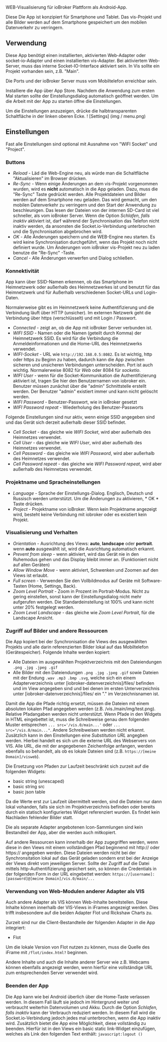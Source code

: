 WEB-Visualisierung für ioBroker Plattform als Android-App.

Diese Die App ist konzipiert für Smartphone und Tablet. Das vis-Projekt und alle Bilder werden auf dem Smartphone gespeichert um den mobilen Datenverkehr zu verringern.

## Verwendung
Diese App benötigt einen installierten, aktivierten Web-Adapter oder socket-io-Adapter und einen installierten vis-Adapter. Bei aktiviertem Web-Server, muss das interne Socket-IO-Interface aktiviert sein.
In Vis sollte ein Projekt vorhanden sein, z.B. "Main".

Die Ports und der ioBroker Server muss vom Mobiltelefon erreichbar sein.

Installiere die App über App Store. Nachdem die Anwendung zum ersten Mal starten sollte der Einstellungsdialog automatisch geöffnet werden. Um die Arbeit mit der App zu starten öffne die Einstellungen.

Um die Einstellungen anzuzeigen, drücke die halbtransparenten Schaltfläche in der linken oberen Ecke.
! [Settings] (img / menu.png)

## Einstellungen
Fast alle Einstellungen sind optional mit Ausnahme von "WIFI Socket" und "Project".

### Buttons
- *Reload* - Läd die Web-Engine neu, als würde man die Schaltfläche "Aktualisieren" im Browser drücken.
- *Re-Sync* - Wenn einige Änderungen an dem vis-Projekt vorgenommen wurden, wird es **nicht** automatisch in die App geladen. Dazu, muss die "Re-Sync" Taste gedrückt werden. Alle Projektdateien und Bilder werden auf dem Smartphone neu geladen. Das wird gemacht, um den mobilen Datenverkehr zu verringern und den Start der Anwendung zu beschleunigen. Das lesen der Dateien von der internen SD-Card ist viel schneller, als vom ioBroker Server.
Wenn die Option *Schlafen, falls inaktiv* aktiviert ist, darf während der Synchronisation das Telefon nicht inaktiv werden, da ansonsten die Socket.io-Verbindung unterbrochen und die Synchronisation abgebrochen wird.
- *OK* - Alle Änderungen speichern und die WEB-Engine neu starten. Es wird keine Synchronisation durchgeführt, wenn das Projekt noch nicht definiert wurde. Um Änderungen vom ioBroker vis-Projekt neu zu laden benutze die "Re-Sync" -Taste.
- *Cancel* - Alle Änderungen verwerfen und Dialog schließen.

### Konnektivität
App kann über SSID-Namen erkennen, ob das Smartphone im Heimnetzwerk oder außerhalb des Heimnetzwerkes ist und benutzt für das Heimnetzwerk und für Außerhalb verschiedenen Socket-URLs und Login-Daten.

Normalerweise gibt es im Heimnetzwerk keine Authentifizierung und die Verbindung läuft über HTTP (unsicher). Im externen Netzwerk geht die Verbindung über https (verschlüsselt) und mit Login / Passwort.

- *Connected* - zeigt an, ob die App mit ioBroker Server verbunden ist.
- *WIFI SSID* - Namen oder die Namen (geteilt durch Komma) der Heimnetzwerk SSID. Es wird für die Verbindung die Anmeldeinformationen und die Home-URL des Heimnetzwerks verwendet.
- *WIFI-Socket* - URL wie ```http://192.168.0.5:8082```. Es ist wichtig, http oder https zu Beginn zu haben, dadurch kann die App zwischen sicheren und unsicheren Verbindungen unterscheiden. Port ist auch wichtig. Normalerweise 8082 für *Web* oder 8084 für *socketio*.
- *WIFI User* - wenn für die Socket-Kommunikation die Authentifizierung aktiviert ist, tragen Sie hier den Benutzernamen von iobroker ein. Benutzer müssen zunächst über die "admin" Schnittstelle erstellt werden. Der Benutzer "admin" existiert immer und kann nicht gelöscht werden.
- *WIFI Password* - Benutzer-Passwort, wie in ioBroker gesetzt
- *WIFI Password repeat* - Wiederholung des Benutzer-Passworts

Folgende Einstellungen sind nur aktiv, wenn einige SSID angegeben sind und das Gerät sich derzeit außerhalb dieser SSID befindet.
- *Cell Socket* - das gleiche wie *WIFI Socket*, wird aber außerhalb des Heimnetzes verwendet.
- *Cell User* - das gleiche wie *WIFI User*, wird aber außerhalb des Heimnetzes verwendet.
- *Cell Password* - das gleiche wie *WIFI Password*, wird aber außerhalb des Heimnetzes verwendet.
- *Cell Password repeat* - das gleiche wie *WIFI Password repeat*, wird aber außerhalb des Heimnetzes verwendet.

### Projektname und Spracheinstellungen
- *Language* - Sprache der Einstellungs-Dialog. Englisch, Deutsch und Russisch werden unterstützt. Um die Änderungen zu aktivieren, * OK * Taste drücken.
- *Project* - Projektname von ioBroker. Wenn kein Projektname angezeigt wird, besteht keine Verbindung mit iobroker oder es existiert kein Projekt.

### Visualisierung und Verhalten
- *Orientation* - Ausrichtung des Views: **auto**, **landscape** oder **portrait**. wenn **auto** ausgewählt ist, wird die Ausrichtung automatisch erkannt.
- *Prevent from sleep* - wenn aktiviert, wird das Gerät nie in den Ruhemodus gehen und das Display bleibt immer an. (Funktioniert nicht auf allen Geräten)
- *Allow Window Move* - wenn aktiviert, Schwenken und Zoomen auf den Views ist erlaubt.
- *Full screen* - Verwenden Sie den Vollbildmodus auf Geräte mit Software-Tasten (Home, Settings, Back).
- *Zoom Level Portrait* - Zoom in Prozent im Portrait-Modus. Nicht zu gering einstellen, sonst kann der Einstellungsdialog nicht mehr aufgerufen werden. Die Standardeinstellung ist 100% und kann nicht unter 20% festgelegt werden.
- *Zoom Level Landscape* - das gleiche wie *Zoom Level Portrait*, für die Landscape Ansicht.

### Zugriff auf Bilder und andere Ressourcen
Die App kopiert bei der Synchronisation die Views des ausgewählten Projekts und alle darin referenzierten Bilder lokal auf das Mobiltelefon (Gerätespeicher).
Folgende Inhalte werden kopiert:
- Alle Dateien im ausgewählten Projektverzeichnis mit den Dateiendungen ```.png .jpg .jpeg .gif```
- Alle Bilder mit den Dateiendungen ```.png .jpg .jpeg .gif``` sowie Dateien mit der Endung ```.wav .mp3 .bmp .svg```, welche sich ein einem Adapterverzeichnis unter [iobroker-datenverzeichnis]/files/ befinden und im View angegeben sind und bei denen im ersten Unterverzeichnis unter [iobroker-datenverzeichnis]/files/ ein "." im Verzeichnisnamen ist.

Damit die App die Pfade richtig ersetzt, müssen die Dateien mit einem absoluten lokalen Pfad angegeben werden (z.B. /vis./main/img/test.png). Relative Pfadangaben werden nicht unterstützt. Wenn Pfade in den Widgets in HTML eingebettet ist, muss die Schreibweise genau dem folgenden Muster entsprechen ```... src='/vis.0/main...'``` oder ```... src="/vis.0/main..."```. Andere Schreibweisen werden nicht erkannt. 
Zusätzlich kann in den Einstellungen eine *Substitution URL* angegben werden. Hierbei handelt es sich um die externe URL des Webservers von VIS. Alle URL, die mit der angegebenen Zeichenfolge anfangen, werden ebenfalls so behandelt, als ob es lokale Dateien sind (z.B. ```https://[meine Domain]/visweb```).

Die Ersetzung von Pfaden zur Laufzeit beschränkt sich zurzeit auf die folgenden Widgets:
- basic string (unescaped)
- basic string src
- basic json table

Da die Werte erst zur Laufzeit übermittelt werden, sind die Dateien nur dann lokal vohanden, falls sie sich im Projektverzeichnis befinden oder bereits durch ein statisch konfiguriertes Widget referenziert wurden. Es findet kein Nachladen fehlender Bilder statt.

Die als separate Adapter angebotenen Icon-Sammlungen sind kein Bestandteil der App, aber die werden auch mitkopiert.

Auf andere Ressourcen kann innerhalb der App zugegriffen werden, wenn diese in den Views mit einem vollständigen Pfad beginnend mit http:// oder https:// angegeben werden. Diese Dateien werden nicht bei der Synchronsitation lokal auf das Gerät geladen sondern erst bei der Anzeige der Views direkt vom jeweiligen Server.
Sollte der Zugriff auf die Datei mittels http-Authentifizierung gesichert sein, so können die Credentials in der folgenden Form in der URL eingebettet werden:
```https://[username]:[password]@[meine Domain]/vis.0/main/...```

### Verwendung von Web-Modulen anderer Adapter als VIS
Auch andere Adapter als VIS können Web-Inhalte bereitstellen. Diese Inhalte können innerhalb der VIS-Views in iFrames angezeigt werden. Dies trifft insbesondere auf die beiden Adapter Flot und Rickshaw Charts zu. 

Zurzeit sind nur die Client-Bestandteile der folgenden Adapter in die App integriert:
- Flot

Um die lokale Version von Flot nutzen zu können, muss die Quelle des iFrame mit ```/flot/index.html?``` beginnen. 

Andere Inhalte und auch die Inhalte anderer Server wie z.B. Webcams können ebenfalls angezeigt werden, wenn hierfür eine vollständige URL zum entsprechenden Server verwendet wird.

### Beenden der App
Die App kann wie bei Android überlich über die Home-Taste verlassen werden. In diesem Fall läuft sie jedoch im Hintergrund weiter und verbraucht weiterhin Datenvolumen und Akku.  Durch die Option *Schlafen, falls inaktiv* kann der Verbrauch reduziert werden. In diesem Fall wird die Socket.io-Verbindung jedoch jedes mal unterbrochen, wenn die App inaktiv wird.
Zusätzlich bietet die App eine Möglichkeit, diese vollständig zu beenden. Hierfür ist in den Views ein basic static link-Widget einzufügen, welches als Link den folgenden Text enthält: ```javascript:logout ()```



